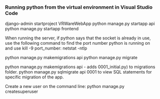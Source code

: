 ### Running python from the virtual environment in Visual Studio Code

django-admin startproject VRWareWebApp
python manage.py startapp api
python manage.py startapp frontend



When running the server, if python says that the socket is already in use, use the following command to find the port number python is running on and use kill -9 port_number: netstat -ntlp

python manage.py makemigrations api
python manage.py migrate 

python manage.py makemigrations api - adds 0001_initial.py) to migrations folder. python manage.py sqlmigrate api 0001 to view SQL statements for specific migration of the app. 

Create a new user on the command line: python manage.py createsuperuser